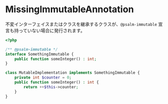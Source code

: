# MissingImmutableAnnotation

不変インターフェイスまたはクラスを継承するクラスが、`@psalm-immutable` 宣言も持っていない場合に発行されます。

```php
<?php

/** @psalm-immutable */
interface SomethingImmutable {
    public function someInteger() : int;
}

class MutableImplementation implements SomethingImmutable {
    private int $counter = 0;
    public function someInteger() : int {
        return ++$this->counter;
    }
}
```
